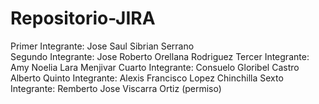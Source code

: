 # Repositorio-JIRA

Primer Integrante: Jose Saul Sibrian Serrano    
Segundo Integrante: Jose Roberto Orellana Rodriguez
Tercer Integrante: Amy Noelia Lara Menjivar
Cuarto Integrante: Consuelo Gloribel Castro Alberto
Quinto Integrante: Alexis Francisco Lopez Chinchilla
Sexto Integrante: Remberto Jose Viscarra Ortiz (permiso)